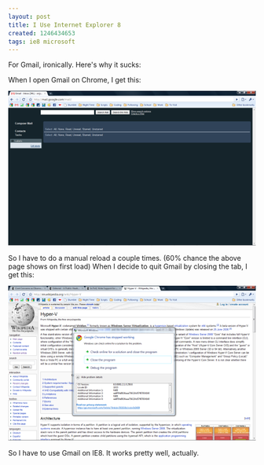 ```yaml
---
layout: post
title: I Use Internet Explorer 8
created: 1246434653
tags: ie8 microsoft
---
```

For Gmail, ironically. Here's why it sucks:

When I open Gmail on Chrome, I get this:

<a href="/uploads/WTFGmail.png"><img src="/uploads/WTFGmail_s.png" /></a>

So I have to do a manual reload a couple times. (60% chance the above page shows on first load) When I decide to quit Gmail by closing the tab, I get this:

<a href="/uploads/GmailCrash.png"><img src="/uploads/GmailCrash_s.png" /></a>

So I have to use Gmail on IE8. It works pretty well, actually.

